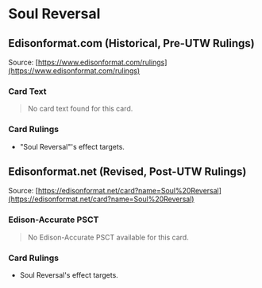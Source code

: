 # Soul Reversal

## Edisonformat.com (Historical, Pre-UTW Rulings)

Source: [https://www.edisonformat.com/rulings](https://www.edisonformat.com/rulings)

### Card Text

> No card text found for this card.

### Card Rulings

*   "Soul Reversal"'s effect targets.

## Edisonformat.net (Revised, Post-UTW Rulings)

Source: [https://edisonformat.net/card?name=Soul%20Reversal](https://edisonformat.net/card?name=Soul%20Reversal)

### Edison-Accurate PSCT

> No Edison-Accurate PSCT available for this card.

### Card Rulings

*   Soul Reversal's effect targets.
            